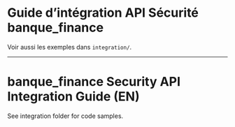 # Guide d’intégration API Sécurité banque_finance

Voir aussi les exemples dans `integration/`.

---

# banque_finance Security API Integration Guide (EN)

See integration folder for code samples.

